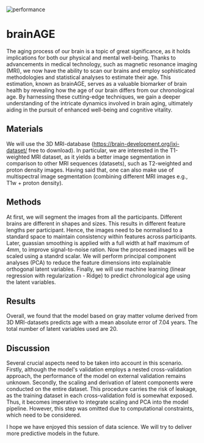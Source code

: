 
![performance](https://github.com/k87rte/brainAGE/assets/138688681/17084685-9000-4fda-9908-2c157821af82)

# brainAGE
The aging process of our brain is a topic of great significance, as it holds implications for both our physical and mental well-being. Thanks to advancements in medical technology, such as magnetic resonance imaging (MRI), we now have the ability to scan our brains and employ sophisticated methodologies and statistical analyses to estimate their age. This estimation, known as brainAGE, serves as a valuable biomarker of brain health by revealing how the age of our brain differs from our chronological age. By harnessing these cutting-edge techniques, we gain a deeper understanding of the intricate dynamics involved in brain aging, ultimately aiding in the pursuit of enhanced well-being and cognitive vitality. 

## Materials
We will use the 3D MRI-database (https://brain-development.org/ixi-dataset/ free to download). In particular, we are interested in the T1-weighted MRI dataset, as it yields a better image segmentation in comparison to other MRI sequences (datasets), such as T2-weighted and proton density images. Having said that, one can also make use of multispectral image segmentation (combining different MRI images e.g., T1w + proton density).

## Methods
At first, we will segment the images from all the participants. Different brains are different in shapes and sizes. This results in different feature lengths per participant. Hence, the images need to be normalised to a standard space to maintain consistency within features across participants. Later, guassian smoothing is applied with a full width at half maximum of 4mm, to improve signal-to-noise ration. Now the processed images will be scaled using a standrd scalar. We will perform principal component analyses (PCA) to reduce the feature dimensions into explainable orthogonal latent variables. Finally, we will use machine learning (linear regression with regularization - Ridge) to predict chronological age using the latent variables.

## Results
Overall, we found that the model based on gray matter volume derived from 3D MRI-datasets predicts age with a mean absolute error of 7.04 years. The total number of latent variables used are 20. 

## Discussion
Several crucial aspects need to be taken into account in this scenario. Firstly, although the model's validation employs a nested cross-validation approach, the performance of the model on external validation remains unknown. Secondly, the scaling and derivation of latent components were conducted on the entire dataset. This procedure carries the risk of leakage, as the training dataset in each cross-validation fold is somewhat exposed. Thus, it becomes imperative to integrate scaling and PCA into the model pipeline. However, this step was omitted due to computational constraints, which need to be considered.

I hope we have enjoyed this session of data science. We will try to deliver more predictive models in the future.
